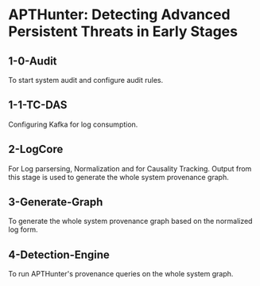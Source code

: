 # APTHunter: Detecting Advanced Persistent Threats in Early Stages

## 1-0-Audit

To start system audit and configure audit rules. 

## 1-1-TC-DAS

Configuring Kafka for log consumption. 

## 2-LogCore

For Log parsersing, Normalization and for Causality Tracking. Output from this stage is used to generate the whole system provenance graph. 

## 3-Generate-Graph
To generate the whole system provenance graph based on the normalized log form. 

## 4-Detection-Engine
To run APTHunter's provenance queries on the whole system graph.  
